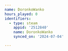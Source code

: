 ```yaml
---
name: DoronkoWanko
hours_played: 0
identifiers:
  - type: steam
    appid: '2512840'
    name: DoronkoWanko
    synced_on: '2024-07-04'

---
```

